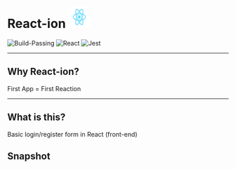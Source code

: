 # React-ion <img src="/src/logo.svg" height="50" width='50'>

![Build-Passing][1] ![React][2] ![Jest][3]

[1]: https://img.shields.io/:Build-Passing-Green.svg?style=round-square
[2]: https://img.shields.io/:Framework-React-blue.svg?style=round-square
[3]: https://img.shields.io/:UnitTest-Jest-red.svg?style=round-square

---
## Why React-ion?
First App = First Reaction

---
## What is this?

Basic login/register form in React (front-end)

## Snapshot
